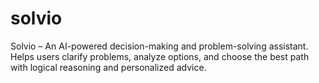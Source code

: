 # solvio
Solvio – An AI-powered decision-making and problem-solving assistant. Helps users clarify problems, analyze options, and choose the best path with logical reasoning and personalized advice.
